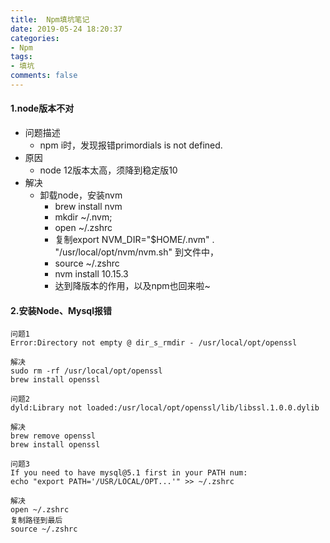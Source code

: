 ```yaml
---
title:  Npm填坑笔记
date: 2019-05-24 18:20:37
categories:
- Npm
tags:
- 填坑
comments: false
---
```


#### 1.node版本不对

<!-- more -->

- 问题描述
    - npm i时，发现报错primordials is not defined.
- 原因
    - node 12版本太高，须降到稳定版10
- 解决
    - 卸载node，安装nvm 
        - brew install nvm
        - mkdir ~/.nvm;
        - open ~/.zshrc
        - 复制export NVM_DIR="$HOME/.nvm" . "/usr/local/opt/nvm/nvm.sh" 到文件中，
        - source ~/.zshrc
        - nvm install 10.15.3
        - 达到降版本的作用，以及npm也回来啦~
#### 2.安装Node、Mysql报错

```shell
问题1
Error:Directory not empty @ dir_s_rmdir - /usr/local/opt/openssl

解决
sudo rm -rf /usr/local/opt/openssl
brew install openssl
```


```shell
问题2
dyld:Library not loaded:/usr/local/opt/openssl/lib/libssl.1.0.0.dylib

解决
brew remove openssl
brew install openssl
```


```shell
问题3
If you need to have mysql@5.1 first in your PATH num:
echo "export PATH='/USR/LOCAL/OPT...'" >> ~/.zshrc

解决
open ~/.zshrc
复制路径到最后
source ~/.zshrc
```